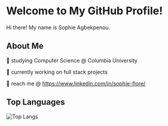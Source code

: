# Welcome to My GitHub Profile!

Hi there! My name is Sophie Agbekpenou.

## About Me

🍵 studying Computer Science @ Columbia University

🌱 currently working on full stack projects

💌 reach me @ https://www.linkedin.com/in/sophie-flore/


## Top Languages

![Top Langs](https://github-readme-stats.vercel.app/api/top-langs/?sophie2004=your-sophie2004&layout=compact)


<!--
**sophie2004/sophie2004** is a ✨ _special_ ✨ repository because its `README.md` (this file) appears on your GitHub profile.

Here are some ideas to get you started:

- 🔭 I’m currently working on ...
- 🌱 I’m currently learning ...
- 👯 I’m looking to collaborate on ...
- 🤔 I’m looking for help with ...
- 💬 Ask me about ...
- 📫 How to reach me: ...
- 😄 Pronouns: ...
- ⚡ Fun fact: ...
-->
